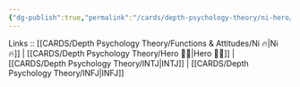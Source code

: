 ```yaml
---
{"dg-publish":true,"permalink":"/cards/depth-psychology-theory/ni-hero/","created":"2023-01-05T12:12:45.439+01:00","updated":"2023-02-26T16:40:50.757+01:00"}
---
```


Links :: [[CARDS/Depth Psychology Theory/Functions & Attitudes/Ni 🔥\|Ni 🔥]] | [[CARDS/Depth Psychology Theory/Hero 🦸‍♂️\|Hero 🦸‍♂️]] | [[CARDS/Depth Psychology Theory/INTJ\|INTJ]] | [[CARDS/Depth Psychology Theory/INFJ\|INFJ]] 

